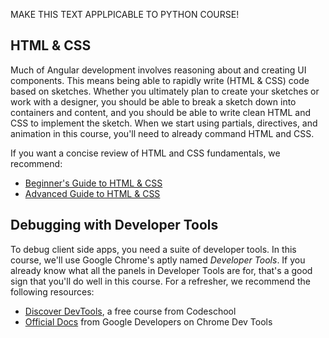 [//]: <> (name: HTML & CSS Review)
[//]: <> (author: Benjamin White)
[//]: <> (type: 3pc)
[//]: <> (time: 120)


MAKE THIS TEXT APPLPICABLE TO PYTHON COURSE! 

## HTML & CSS
Much of Angular development involves reasoning about and creating UI components. This means being able to rapidly write (HTML & CSS) code based on sketches. Whether you ultimately plan to create your sketches or work with a designer, you should be able to break a sketch down into containers and content, and you should be able to write clean HTML and CSS to implement the sketch. When we start using partials, directives, and animation in this course, you'll need to already command HTML and CSS.

If you want a concise review of HTML and CSS fundamentals, we recommend:

*	[Beginner's Guide to HTML & CSS](http://learn.shayhowe.com/)
*	[Advanced Guide to HTML & CSS](http://learn.shayhowe.com/advanced-html-css/)


## Debugging with Developer Tools
To debug client side apps, you need a suite of developer tools. In this course, we'll use Google Chrome's aptly named *Developer Tools*. If you already know what all the panels in Developer Tools are for, that's a good sign that you'll do well in this course. For a refresher, we recommend the following resources:

*	[Discover DevTools](http://discover-devtools.codeschool.com/), a free course from Codeschool
*	[Official Docs](https://developers.google.com/chrome-developer-tools/) from Google Developers on Chrome Dev Tools

